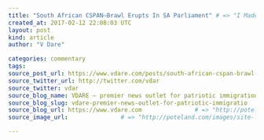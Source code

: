```yaml
---
title: "South African CSPAN–Brawl Erupts In SA Parliament" # => "I Made a Pretty Gem - Planet.rb"
created_at: 2017-02-12 22:08:03 UTC
layout: post
kind: article
author: "V Dare"

categories: commentary
tags: 
source_post_url: https://www.vdare.com/posts/south-african-cspan-brawl-erupts-in-sa-parliament    # => "http://poteland.com/blog/i-made-a-pretty-gem-planet-dot-rb/"
source_twitter_url: http://twitter.com/vdar
source_twitter: vdar
source_blog_name: VDARE – premier news outlet for patriotic immigration reform
source_blog_slug: vdare-premier-news-outlet-for-patriotic-immigratio              # => "this-is-where-i-tell-you-stuff"
source_blog_url: https://www.vdare.com               # => "http://poteland.com/articles"
source_image_url:               # => "http://poteland.com/images/site-logo.png"

---
```



<!--
   &lt;div class=&quot;pf-content&quot;&gt;&lt;p&gt;&lt;/p&gt;
&lt;p&gt;In the South African parliament at Cape Town, Julius Malema’s Marxist-Fanonian &lt;a title=&quot;https://en.wikipedia.org/wiki/Economic_Freedom_Fighters&quot; href=&quot;https://en.wikipedia.org/wiki/Economic_Freedom_Fighters&quot;&gt;Economic Freedom Fighters &lt;/a&gt; party in red squared off against security in white.&lt;/p&gt;
&lt;p&gt;Parliamentary brawls are always fun. (Which East Asian country has the best? Taiwan?) And the African love of primary colors adds a lot to this one.&lt;/p&gt;&lt;div id=&quot;57966237cc52c74a5e1363c4&quot; class=&quot;vdb_player vdb_57966237cc52c74a5e1363c456bcd17ce4b018167fea5539&quot;&gt;    &lt;/div&gt;
&lt;p&gt;I especially like the interpreter in the lower right corner translating the Parliamentary brawl into Sign Language. It strikes me as a &lt;a title=&quot;https://www.youtube.com/watch?v=X-DxGoIVUWo&quot; href=&quot;https://www.youtube.com/watch?v=X-DxGoIVUWo&quot;&gt;very 21st Century South African touch&lt;/a&gt;.&lt;/p&gt;
&lt;p&gt;&lt;/p&gt;
&lt;p&gt;[&lt;a href=&quot;http://www.unz.com/isteve/south-african-cspan/&quot;&gt;Comment at Unz.com&lt;/a&gt;]&lt;/p&gt;
&lt;/div&gt;           # => "I’ve been hurting to write this ever since we had the idea of creating a Planet for Cubox..." (Continued)
   vdare-premier-news-outlet-for-patriotic-immigratio              # => "this-is-where-i-tell-you-stuff"
   https://www.vdare.com               # => "http://poteland.com/articles"
                 # => "http://poteland.com/images/site-logo.png"
<div class="pf-content"><p></p>
<p>In the South African parliament at Cape Town, Julius Malema’s Marxist-Fanonian <a title="https://en.wikipedia.org/wiki/Economic_Freedom_Fighters" href="https://en.wikipedia.org/wiki/Economic_Freedom_Fighters">Economic Freedom Fighters </a> party in red squared off against security in white.</p>
<p>Parliamentary brawls are always fun. (Which East Asian country has the best? Taiwan?) And the African love of primary colors adds a lot to this one.</p><div id="57966237cc52c74a5e1363c4" class="vdb_player vdb_57966237cc52c74a5e1363c456bcd17ce4b018167fea5539">    </div>
<p>I especially like the interpreter in the lower right corner translating the Parliamentary brawl into Sign Language. It strikes me as a <a title="https://www.youtube.com/watch?v=X-DxGoIVUWo" href="https://www.youtube.com/watch?v=X-DxGoIVUWo">very 21st Century South African touch</a>.</p>
<p></p>
<p>[<a href="http://www.unz.com/isteve/south-african-cspan/">Comment at Unz.com</a>]</p>
</div><div class="">
    <i>Source: <a href="https://www.vdare.com">VDARE – premier news outlet for patriotic immigration reform</a></i>
</div>
